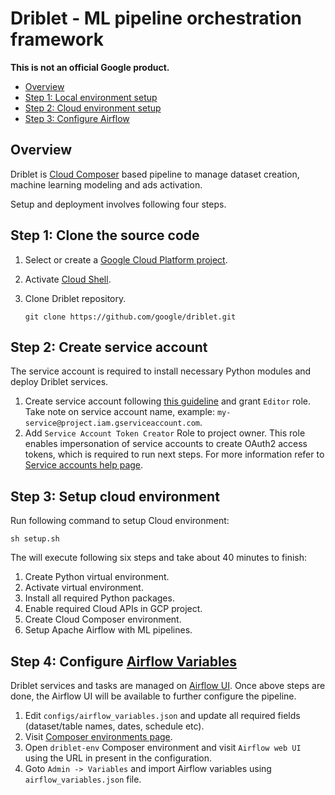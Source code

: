 # Driblet - ML pipeline orchestration framework

**This is not an official Google product.**

*   [Overview](#overview)
*   [Step 1: Local environment setup](#step-1-local-environment-setup)
*   [Step 2: Cloud environment setup](#step-2-cloud-environment-setup)
*   [Step 3: Configure Airflow](#step-3-configure-airflow)

## Overview

Driblet is [Cloud Composer](https://cloud.google.com/composer) based pipeline to
manage dataset creation, machine learning modeling and ads activation.

Setup and deployment involves following four steps.

## Step 1: Clone the source code

1.  Select or create a
    [Google Cloud Platform project](https://console.cloud.google.com/projectcreate?).
2.  Activate
    [Cloud Shell](https://cloud.google.com/shell/docs/using-cloud-shell#starting_a_new_session).
3.  Clone Driblet repository.

    ```
    git clone https://github.com/google/driblet.git
    ```

## Step 2: Create service account

The service account is required to install necessary Python modules and deploy
Driblet services.

1.  Create service account following
    [this guideline](https://cloud.google.com/iam/docs/creating-managing-service-accounts)
    and grant `Editor` role. Take note on service account name, example:
    `my-service@project.iam.gserviceaccount.com`.
2.  Add `Service Account Token Creator` Role to project owner. This role enables
    impersonation of service accounts to create OAuth2 access tokens, which is
    required to run next steps. For more information refer to
    [Service accounts help page](https://cloud.google.com/iam/docs/service-accounts).

## Step 3: Setup cloud environment

Run following command to setup Cloud environment:

```
sh setup.sh
```

The will execute following six steps and take about 40 minutes to finish:

1.  Create Python virtual environment.
2.  Activate virtual environment.
3.  Install all required Python packages.
4.  Enable required Cloud APIs in GCP project.
5.  Create Cloud Composer environment.
6.  Setup Apache Airflow with ML pipelines.

## Step 4: Configure [Airflow Variables](https://airflow.apache.org/docs/stable/concepts.html#variables)

Driblet services and tasks are managed on
[Airflow UI](https://airflow.apache.org/docs/stable/ui.html). Once above steps
are done, the Airflow UI will be available to further configure the pipeline.

1.  Edit `configs/airflow_variables.json` and update all required fields
    (dataset/table names, dates, schedule etc).
2.  Visit
    [Composer environments page](http://console.cloud.google.com/composer).
3.  Open `driblet-env` Composer environment and visit `Airflow web UI` using the
    URL in present in the configuration.
4.  Goto `Admin -> Variables` and import Airflow variables using
    `airflow_variables.json` file.
